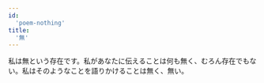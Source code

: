 ```yaml
---
id:
  'poem-nothing'
title:
  '無'
---
```


私は無という存在です。私があなたに伝えることは何も無く、むろん存在でもない。私はそのようなことを語りかけることは無く、無い。
